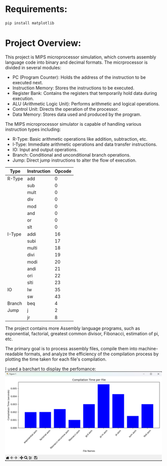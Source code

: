 # Requirements:

```python
pip install matplotlib
```

# Project Overview:
This project is MIPS microprocessor simulation, which converts assembly language code into binary and decimal formats. The micrprocessor is divided in several modules:
- PC (Program Counter): Holds the address of the instruction to be executed next.
- Instruction Memory: Stores the instructions to be executed.
- Register Bank: Contains the registers that temporarily hold data during execution.
- ALU (Arithmetic Logic Unit): Performs arithmetic and logical operations.
- Control Unit: Directs the operation of the processor.
- Data Memory: Stores data used and produced by the program.

The MIPS microprocessor simulator is capable of handling various instruction types including:
- R-Type: Basic arithmetic operations like addition, subtraction, etc.
- I-Type: Immediate arithmetic operations and data transfer instructions.
- IO: Input and output operations.
- Branch: Conditional and unconditional branch operations.
- Jump: Direct jump instructions to alter the flow of execution.

| Type   | Instruction | Opcode |
|--------|-------------|--------|
| R-Type | add         | 0      |
|        | sub         | 0      |
|        | mult        | 0      |
|        | div         | 0      |
|        | mod         | 0      |
|        | and         | 0      |
|        | or          | 0      |
|        | slt         | 0      |
| I-Type | addi        | 16     |
|        | subi        | 17     |
|        | multi       | 18     |
|        | divi        | 19     |
|        | modi        | 20     |
|        | andi        | 21     |
|        | ori         | 22     |
|        | slti        | 23     |
| IO     | lw          | 35     |
|        | sw          | 43     |
| Branch | beq         | 4      |
| Jump   | j           | 2      |
|        | jr          | 8      |


The project contains more Assembly language programs, such as exponential, factorial, greatest common divisor, Fibonacci, estimation of pi, etc.

The primary goal is to process assembly files, compile them into machine-readable formats, and analyze the efficiency of the compilation process by plotting the time taken for each file's compilation.

I used a barchart to display the perfomance:
![performance_chart](image.png)

